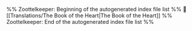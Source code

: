 %% Zoottelkeeper: Beginning of the autogenerated index file list  %%
📄 [[Translations/The Book of the Heart|The Book of the Heart]]
%% Zoottelkeeper: End of the autogenerated index file list  %%
